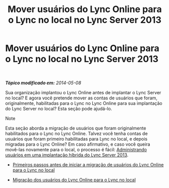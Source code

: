 ﻿---
title: Mover usuários do Lync Online para o Lync no local no Lync Server 2013
TOCTitle: Mover usuários do Lync Online para o Lync no local no Lync Server 2013
ms:assetid: 55733bb5-6742-4daf-8db5-1c5df86f4cea
ms:mtpsurl: https://technet.microsoft.com/pt-br/library/Dn689117(v=OCS.15)
ms:contentKeyID: 62247358
ms.date: 06/02/2017
mtps_version: v=OCS.15
ms.translationtype: HT
---

# Mover usuários do Lync Online para o Lync no local no Lync Server 2013

 

_**Tópico modificado em:** 2014-05-08_

Sua organização implantou o Lync Online antes de implantar o Lync Server no local? E agora você pretende mover as contas de usuários que foram, originalmente, habilitadas para o Lync no Lync Online para sua implantação do Lync Server no local? Esta seção pode ajudá-lo.

> [!NOTE]  
> Esta seção aborda a migração de usuários que foram originalmente habilitados para o Lync no Lync Online. Talvez você tenha contas de usuários que foram primeiro habilitadas para Lync no local, e depois migradas para o Lync Online? Em caso afirmativo, e caso você queira movê-las novamente para o local, o processo é fácil: <a href="lync-server-2013-administering-users-in-a-hybrid-deployment.md">Administrando usuários em uma implantação híbrida do Lync Server 2013</a>.

  - [Primeiros passos antes de iniciar a migração de usuários do Lync Online para o Lync no local](lync-server-2013-first-steps-before-you-start-migrating-users-from-lync-online-to-lync-on-premises.md)

  - [Migração dos usuários do Lync Online para o Lync no local](lync-server-2013-migrating-lync-online-users-to-lync-on-premises.md)

